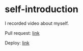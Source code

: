 # self-introduction

I recorded video about myself. 

Pull request: [link](https://github.com/Dimash95/self-introduction/pull/2)

Deploy: [link](https://www.youtube.com/watch?v=c3OKgcNtoeI)
